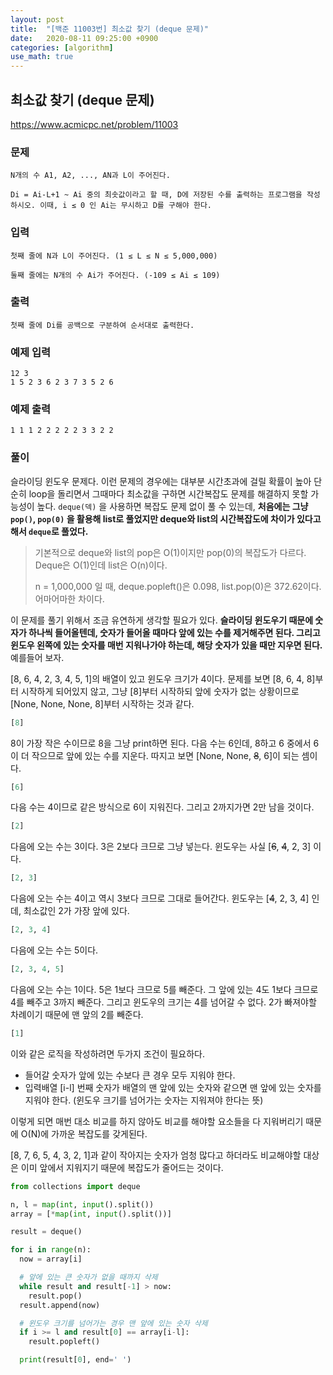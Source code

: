 ```yaml
---
layout: post
title:  "[백준 11003번] 최소값 찾기 (deque 문제)"
date:   2020-08-11 09:25:00 +0900
categories: [algorithm]
use_math: true
---
```


## 최소값 찾기 (deque 문제)

https://www.acmicpc.net/problem/11003

### 문제

```text
N개의 수 A1, A2, ..., AN과 L이 주어진다.

Di = Ai-L+1 ~ Ai 중의 최솟값이라고 할 때, D에 저장된 수를 출력하는 프로그램을 작성하시오. 이때, i ≤ 0 인 Ai는 무시하고 D를 구해야 한다.
```

### 입력

```
첫째 줄에 N과 L이 주어진다. (1 ≤ L ≤ N ≤ 5,000,000)

둘째 줄에는 N개의 수 Ai가 주어진다. (-109 ≤ Ai ≤ 109)
```

### 출력

```
첫째 줄에 Di를 공백으로 구분하여 순서대로 출력한다.
```

### 예제 입력

```
12 3
1 5 2 3 6 2 3 7 3 5 2 6
```

### 예제 출력

```
1 1 1 2 2 2 2 2 3 3 2 2
```

### 풀이

슬라이딩 윈도우 문제다. 이런 문제의 경우에는 대부분 시간초과에 걸릴 확률이 높아 단순히 loop을 돌리면서 그때마다 최소값을 구하면 시간복잡도 문제를 해결하지 못할 가능성이 높다. `deque(덱)` 을 사용하면 복잡도 문제 없이 풀 수 있는데, **처음에는 그냥 `pop()`, `pop(0)` 을 활용해 list로 풀었지만 deque와 list의 시간복잡도에 차이가 있다고 해서 `deque`로 풀었다.**



> 기본적으로 deque와 list의 pop은 O(1)이지만 pop(0)의 복잡도가 다르다. Deque은 O(1)인데 list은 O(n)이다.
>
> n = 1,000,000 일 때, deque.popleft()은 0.098, list.pop(0)은 372.62이다. 어마어마한 차이다.



이 문제를 풀기 위해서 조금 유연하게 생각할 필요가 있다. **슬라이딩 윈도우기 때문에 숫자가 하나씩 들어올텐데, 숫자가 들어올 때마다 앞에 있는 수를 제거해주면 된다. 그리고 윈도우 왼쪽에 있는 숫자를 매번 지워나가야 하는데, 해당 숫자가 있을 때만 지우면 된다.** 예를들어 보자. 

[8, 6, 4, 2, 3, 4, 5, 1]의 배열이 있고 윈도우 크기가 4이다. 문제를 보면 [8, 6, 4, 8]부터 시작하게 되어있지 않고, 그냥 [8]부터 시작하되 앞에 숫자가 없는 상황이므로 [None, None, None, 8]부터 시작하는 것과 같다.

```python
[8]
```

8이 가장 작은 수이므로 8을 그냥 print하면 된다. 다음 수는 6인데, 8하고 6 중에서 6이 더 작으므로 앞에 있는 수를 지운다. 따지고 보면 [None, None, ~~8~~, 6]이 되는 셈이다.

```python
[6]
```

다음 수는 4이므로 같은 방식으로 6이 지워진다. 그리고 2까지가면 2만 남을 것이다.

```python
[2]
```

다음에 오는 수는 3이다. 3은 2보다 크므로 그냥 넣는다. 윈도우는 사실 [~~6~~, ~~4~~, 2, 3] 이다.

```python
[2, 3]
```

다음에 오는 수는 4이고 역시 3보다 크므로 그대로 들어간다. 윈도우는 [~~4~~, 2, 3, 4] 인데, 최소값인 2가 가장 앞에 있다.

```python
[2, 3, 4]
```

다음에 오는 수는 5이다.

```python
[2, 3, 4, 5]
```

다음에 오는 수는 1이다. 5은 1보다 크므로 5를 빼준다. 그 앞에 있는 4도 1보다 크므로 4를 빼주고 3까지 빼준다. 그리고 윈도우의 크기는 4를 넘어갈 수 없다. 2가 빠져야할 차례이기 때문에 맨 앞의 2를 빼준다.

```python
[1]
```

이와 같은 로직을 작성하려면 두가지 조건이 필요하다.

* 들어갈 숫자가 앞에 있는 수보다 큰 경우 모두 지워야 한다.
* 입력배열 [i-l] 번째 숫자가 배열의 맨 앞에 있는 숫자와 같으면 맨 앞에 있는 숫자를 지워야 한다. (윈도우 크기를 넘어가는 숫자는 지워져야 한다는 뜻)

이렇게 되면 매번 대소 비교를 하지 않아도 비교를 해야할 요소들을 다 지워버리기 때문에 O(N)에 가까운 복잡도를 갖게된다.

[8, 7, 6, 5, 4, 3, 2, 1]과 같이 작아지는 숫자가 엄청 많다고 하더라도 비교해야할 대상은 이미 앞에서 지워지기 때문에 복잡도가 줄어드는 것이다.

```python
from collections import deque

n, l = map(int, input().split())
array = [*map(int, input().split())]

result = deque()

for i in range(n):
  now = array[i]

  # 앞에 있는 큰 숫자가 없을 때까지 삭제
  while result and result[-1] > now:
    result.pop()
  result.append(now)

  # 윈도우 크기를 넘어가는 경우 맨 앞에 있는 숫자 삭제
  if i >= l and result[0] == array[i-l]:
    result.popleft()

  print(result[0], end=' ')

```

